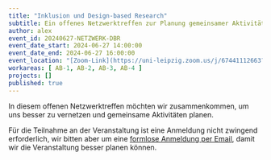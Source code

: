 ```yaml
---
title: "Inklusion und Design-based Research"
subtitle: Ein offenes Netzwerktreffen zur Planung gemeinsamer Aktivitäten.
author: alex
event_id: 20240627-NETZWERK-DBR
event_date_start: 2024-06-27 14:00:00
event_date_end: 2024-06-27 16:00:00
event_location: "[Zoom-Link](https://uni-leipzig.zoom.us/j/67441112663?pwd=azhtdXJDYk9RSkVISlM3dzBQZG8vZz09)"
workareas: [ AB-1, AB-2, AB-3, AB-4 ]
projects: []
published: true
---
```


In diesem offenen Netzwerktreffen möchten wir zusammenkommen, um uns besser zu vernetzen und gemeinsame Aktivitäten planen.

Für die Teilnahme an der Veranstaltung ist eine Anmeldung nicht zwingend erforderlich, wir bitten aber um eine [formlose Anmeldung per Email](mailto:sekretariat@inklusion.network), damit wir die Veranstaltung besser planen können. 